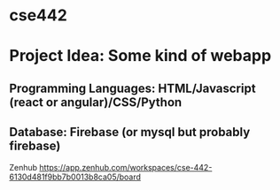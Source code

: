 # cse442

# Project Idea: Some kind of webapp
## Programming Languages: HTML/Javascript (react or angular)/CSS/Python
## Database: Firebase (or mysql but probably firebase)

Zenhub
https://app.zenhub.com/workspaces/cse-442-6130d481f9bb7b0013b8ca05/board
